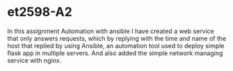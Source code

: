 # et2598-A2
In this assignment Automation with ansible I have created a web service that only answers requests,
which by replying with the time and name of the host that replied by using Ansible, an automation tool
used to deploy simple flask app in multiple servers. And also added the simple network managing service
with nginx.
